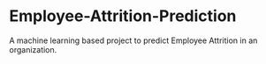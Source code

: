# Employee-Attrition-Prediction
A machine learning based project to predict Employee Attrition in an organization.
